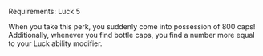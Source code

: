 Requirements: Luck 5

When you take this perk, you suddenly come into possession of 800 caps! Additionally, whenever you find bottle caps, you find a number more equal to your Luck ability modifier.